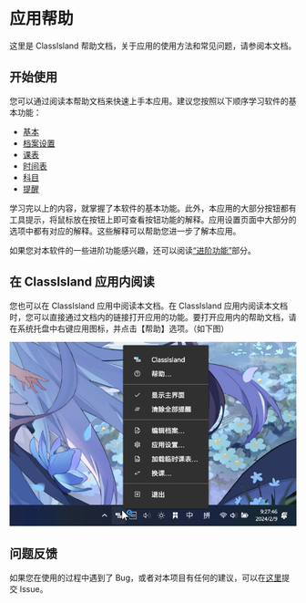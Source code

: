 # 应用帮助

这里是 ClassIsland 帮助文档，关于应用的使用方法和常见问题，请参阅本文档。

## 开始使用

您可以通过阅读本帮助文档来快速上手本应用。建议您按照以下顺序学习软件的基本功能：

- [基本](basic.md)
- [档案设置](profile-settings-page.md)
- [课表](classplan.md)
- [时间表](time-layout.md)
- [科目](subject.md)
- [提醒](notifications.md)

学习完以上的内容，就掌握了本软件的基本功能。此外，本应用的大部分按钮都有工具提示，将鼠标放在按钮上即可查看按钮功能的解释。应用设置页面中大部分的选项中都有对应的解释。这些解释可以帮助您进一步了解本应用。

如果您对本软件的一些进阶功能感兴趣，还可以阅读[“进阶功能”](advanced.md)部分。

## 在 ClassIsland 应用内阅读

您也可以在 ClassIsland 应用中阅读本文档。在 ClassIsland 应用内阅读本文档时，您可以直接通过文档内的链接打开应用的功能。要打开应用内的帮助文档，请在系统托盘中右键应用图标，并点击【帮助】选项。（如下图）

![ResourceImage](Images/img1.png)

## 问题反馈

如果您在使用的过程中遇到了 Bug，或者对本项目有任何的建议，可以在[这里](https://github.com/HelloWRC/ClassIsland/issues)提交 Issue。
